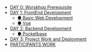 <!-- docs/_sidebar.md -->

* [DAY 0: Worskhop Prerequisite](DAY0/preparation.md)
* [DAY 1: FrontEnd Development ](DAY1/Overview.md)
  * [● Basic Web Development](DAY1/html_js_css.md) 
  * [● Vue](DAY1/Vue.md) 
* [DAY 2: Backend Development ](DAY2/Overview.md)
  * [● Pocketbase](DAY2/PocketBase.md)
  <!-- * [● Docker](DAY2/Docker.md) -->
* [DAY 3: Project Work and Deployment ](DAY3/Overview.md)
  <!-- * [● Github Action](DAY3/Github_Action.md)
  * [● Deployment](DAY3/Deployment.md) -->
* [PARTICIPANTS WORK](PARTICIPANT/work.md)